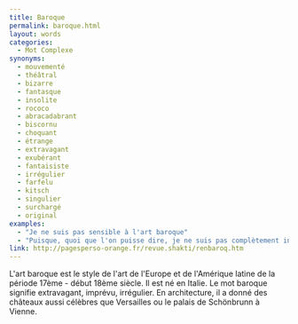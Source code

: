```yaml
---
title: Baroque
permalink: baroque.html
layout: words
categories:
  - Mot Complexe
synonyms:
  - mouvementé
  - théâtral
  - bizarre
  - fantasque
  - insolite
  - rococo
  - abracadabrant
  - biscornu
  - choquant
  - étrange
  - extravagant
  - exubérant
  - fantaisiste
  - irrégulier
  - farfelu
  - kitsch
  - singulier
  - surchargé
  - original
examples:
  - "Je ne suis pas sensible à l'art baroque"
  - "Puisque, quoi que l'on puisse dire, je ne suis pas complètement insensible à l'art baroque..."
link: http://pagesperso-orange.fr/revue.shakti/renbaroq.htm
---
```


L'art baroque est le style de l'art de l'Europe et de l'Amérique latine de la période 17ème - début 18ème siècle. Il est né en Italie.
Le mot baroque signifie extravagant, imprévu, irrégulier. En architecture, il a donné des châteaux aussi célèbres que Versailles ou le palais de Schönbrunn à Vienne.
